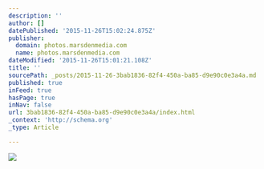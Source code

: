 ```yaml
---
description: ''
author: []
datePublished: '2015-11-26T15:02:24.875Z'
publisher:
  domain: photos.marsdenmedia.com
  name: photos.marsdenmedia.com
dateModified: '2015-11-26T15:01:21.108Z'
title: ''
sourcePath: _posts/2015-11-26-3bab1836-82f4-450a-ba85-d9e90c0e3a4a.md
published: true
inFeed: true
hasPage: true
inNav: false
url: 3bab1836-82f4-450a-ba85-d9e90c0e3a4a/index.html
_context: 'http://schema.org'
_type: Article

---
```

![](http://photos.marsdenmedia.com/Architecture/Architecture-Portfolio/i-2qmKBJD/0/2524x3786/_MG_9204-2524x3786.jpg)